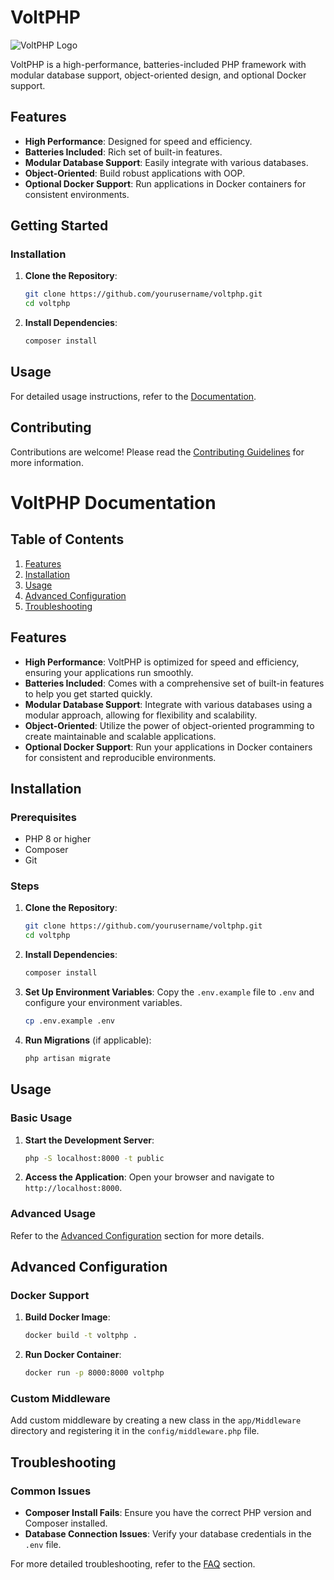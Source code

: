 # VoltPHP

![VoltPHP Logo](https://example.com/logo.png) <!-- Replace with actual logo URL -->

VoltPHP is a high-performance, batteries-included PHP framework with modular database support, object-oriented design, and optional Docker support.

## Features

- **High Performance**: Designed for speed and efficiency.
- **Batteries Included**: Rich set of built-in features.
- **Modular Database Support**: Easily integrate with various databases.
- **Object-Oriented**: Build robust applications with OOP.
- **Optional Docker Support**: Run applications in Docker containers for consistent environments.

## Getting Started

### Installation

1. **Clone the Repository**:
    ```sh
    git clone https://github.com/yourusername/voltphp.git
    cd voltphp
    ```

2. **Install Dependencies**:
    ```sh
    composer install
    ```

## Usage

For detailed usage instructions, refer to the [Documentation](Documentation.md).

## Contributing

Contributions are welcome! Please read the [Contributing Guidelines](CONTRIBUTING.md) for more information.


# VoltPHP Documentation

## Table of Contents

1. [Features](#features)
2. [Installation](#installation)
3. [Usage](#usage)
4. [Advanced Configuration](#advanced-configuration)
5. [Troubleshooting](#troubleshooting)

## Features

- **High Performance**: VoltPHP is optimized for speed and efficiency, ensuring your applications run smoothly.
- **Batteries Included**: Comes with a comprehensive set of built-in features to help you get started quickly.
- **Modular Database Support**: Integrate with various databases using a modular approach, allowing for flexibility and scalability.
- **Object-Oriented**: Utilize the power of object-oriented programming to create maintainable and scalable applications.
- **Optional Docker Support**: Run your applications in Docker containers for consistent and reproducible environments.

## Installation

### Prerequisites

- PHP 8 or higher
- Composer
- Git

### Steps

1. **Clone the Repository**:
    ```sh
    git clone https://github.com/yourusername/voltphp.git
    cd voltphp
    ```

2. **Install Dependencies**:
    ```sh
    composer install
    ```

3. **Set Up Environment Variables**:
    Copy the `.env.example` file to `.env` and configure your environment variables.
    ```sh
    cp .env.example .env
    ```

4. **Run Migrations** (if applicable):
    ```sh
    php artisan migrate
    ```

## Usage

### Basic Usage

1. **Start the Development Server**:
    ```sh
    php -S localhost:8000 -t public
    ```

2. **Access the Application**:
    Open your browser and navigate to `http://localhost:8000`.

### Advanced Usage

Refer to the [Advanced Configuration](#advanced-configuration) section for more details.

## Advanced Configuration

### Docker Support

1. **Build Docker Image**:
    ```sh
    docker build -t voltphp .
    ```

2. **Run Docker Container**:
    ```sh
    docker run -p 8000:8000 voltphp
    ```

### Custom Middleware

Add custom middleware by creating a new class in the `app/Middleware` directory and registering it in the `config/middleware.php` file.

## Troubleshooting

### Common Issues

- **Composer Install Fails**: Ensure you have the correct PHP version and Composer installed.
- **Database Connection Issues**: Verify your database credentials in the `.env` file.

For more detailed troubleshooting, refer to the [FAQ](FAQ.md) section.